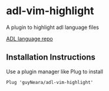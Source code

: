 # adl-vim-highlight

A plugin to highlight adl language files

[ADL language repo](https://github.com/adl-lang/adl)

## Installation Instructions

Use a plugin manager like Plug to install

`Plug 'guyNeara/adl-vim-highlight'`

